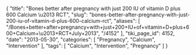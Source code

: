{
    "title": "Bones better after pregnancy with just 200 IU of vitamin D plus 600 Calcium \u2013 RCT",
    "slug": "bones-better-after-pregnancy-with-just-200-iu-of-vitamin-d-plus-600-calcium-rct",
    "aliases": [
        "/Bones+better+after+pregnancy+with+just+200+IU+of+vitamin+D+plus+600+Calcium+\u2013+RCT+July+2013",
        "/4152"
    ],
    "tiki_page_id": 4152,
    "date": "2013-05-30",
    "categories": [
        "Pregnancy",
        "Calcium",
        "Intervention"
    ],
    "tags": [
        "Calcium",
        "Intervention",
        "Pregnancy"
    ]
}